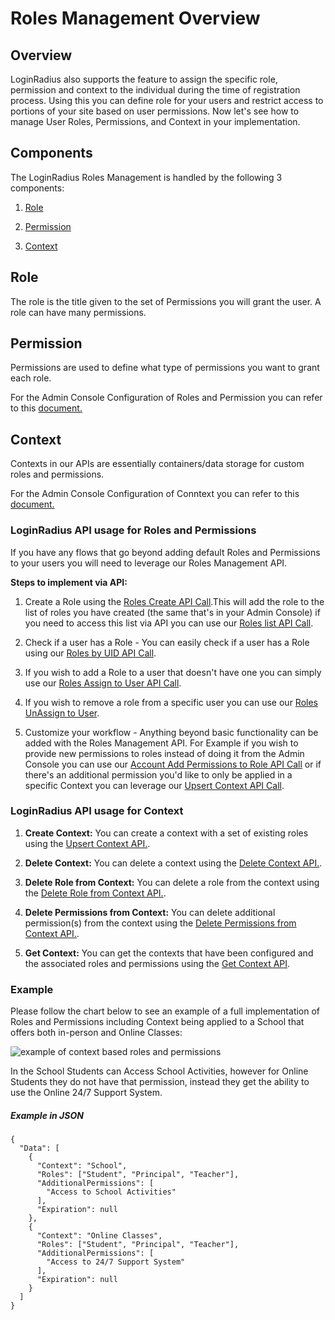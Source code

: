 
# Roles Management Overview

## Overview

LoginRadius also supports the feature to assign the specific role, permission and context to the individual during the time of registration process. Using this you can define role for your users and restrict access to portions of your site based on user permissions. Now let's see how to manage User Roles, Permissions, and Context in your implementation.

  

## Components

The LoginRadius Roles Management is handled by the following 3 components:

1. [Role](#role2)

2. [Permission](#permission3)

3. [Context](#context4)


## Role

The role is the title given to the set of Permissions you will grant the user. A role can have many permissions.

## Permission

Permissions are used to define what type of permissions you want to grant each role.

For the Admin Console Configuration of Roles and Permission you can refer to this [document.](https://www.loginradius.com/legacy/docs/authentication/concepts/roles-and-membership/#partrolesandpermissionsconfiguration0)  

## Context

Contexts in our APIs are essentially containers/data storage for custom roles and permissions.
  
For the Admin Console Configuration of Conntext you can refer to this [document.](https://www.loginradius.com/legacy/docs/authentication/concepts/roles-and-membership/#partcontextconfiguration4)

### LoginRadius API usage for Roles and Permissions


If you have any flows that go beyond adding default Roles and Permissions to your users you will need to leverage our Roles Management API.

**Steps to implement via API:**

1. Create a Role using the [Roles Create API Call](https://www.loginradius.com/legacy/docs/api/v2/user-registration/roles-create).This will add the role to the list of roles you have created (the same that's in your Admin Console) if you need to access this list via API you can use our [Roles list API Call](https://www.loginradius.com/legacy/docs/api/v2/user-registration/roles-list).

2. Check if a user has a Role - You can easily check if a user has a Role using our [Roles by UID API Call](https://www.loginradius.com/legacy/docs/api/v2/user-registration/roles-by-uid).

  

3. If you wish to add a Role to a user that doesn't have one you can simply use our [Roles Assign to User API Call](https://www.loginradius.com/legacy/docs/api/v2/user-registration/roles-assign-to-user).

  

4. If you wish to remove a role from a specific user you can use our [Roles UnAssign to User](https://www.loginradius.com/legacy/docs/api/v2/user-registration/roles-unassign-to-user).

  

5. Customize your workflow - Anything beyond basic functionality can be added with the Roles Management API. For Example if you wish to provide new permissions to roles instead of doing it from the Admin Console you can use our [Account Add Permissions to Role API Call](https://www.loginradius.com/legacy/docs/api/v2/customer-identity-api/roles-management/add-permissions-to-role/) or if there's an additional permission you'd like to only be applied in a specific Context you can leverage our [Upsert Context API Call](https://www.loginradius.com/legacy/docs/api/v2/user-registration/roles-create-context).


### LoginRadius API usage for Context

1. **Create Context:** You can create a context with a set of existing roles using the [Upsert Context API.](https://www.loginradius.com/legacy/docs/api/v2/user-registration/roles-create-context).

2. **Delete Context:** You can delete a context using the [Delete Context API.](https://www.loginradius.com/legacy/docs/api/v2/customer-identity-api/roles-management/delete-context/).

3. **Delete Role from Context:** You can delete a role from the context using the [Delete Role from Context API.](https://www.loginradius.com/legacy/docs/api/v2/customer-identity-api/roles-management/delete-role-from-context/).

4. **Delete Permissions from Context:** You can delete additional permission(s) from the context using the [Delete Permissions from Context API.](https://www.loginradius.com/legacy/docs/api/v2/customer-identity-api/roles-management/delete-role-from-context/).

5. **Get Context:** You can get the contexts that have been configured and the associated roles and permissions using the [Get Context API](https://www.loginradius.com/legacy/docs/api/v2/customer-identity-api/roles-management/get-context/).
  

### Example

Please follow the chart below to see an example of a full implementation of Roles and Permissions including Context being applied to a School that offers both in-person and Online Classes:

![example of context based roles and permissions](https://apidocs.lrcontent.com/images/teachersandstudents---Page-1-2_262459b8236666d638.50884240.png "Example of Roles & Permissions")
 

In the School Students can Access School Activities, however for Online Students they do not have that permission, instead they get the ability to use the Online 24/7 Support System.


##### Example in JSON

```
{
  "Data": [
    {
      "Context": "School",
      "Roles": ["Student", "Principal", "Teacher"],
      "AdditionalPermissions": [
        "Access to School Activities"
      ],
      "Expiration": null
    },
    {
      "Context": "Online Classes",
      "Roles": ["Student", "Principal", "Teacher"],
      "AdditionalPermissions": [
        "Access to 24/7 Support System"
      ],
      "Expiration": null
    }
  ]
}
```
